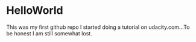 # HelloWorld
This was my first github repo
I started doing a tutorial on udacity.com...To be honest I am still somewhat lost.
